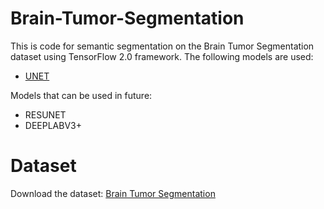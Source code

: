 # Brain-Tumor-Segmentation

This is code for semantic segmentation on the Brain Tumor Segmentation dataset using TensorFlow 2.0 framework.
The following models are used:
- [UNET](https://arxiv.org/abs/1505.04597)

Models that can be used in future:
- RESUNET
- DEEPLABV3+

# Dataset
Download the dataset: [Brain Tumor Segmentation](https://www.kaggle.com/datasets/nikhilroxtomar/brain-tumor-segmentation)
